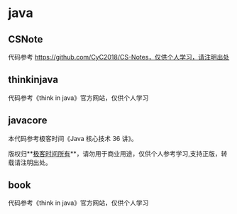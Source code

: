 # java

## CSNote
代码参考 https://github.com/CyC2018/CS-Notes，仅供个人学习，请注明出处

## thinkinjava
代码参考《think in java》官方网站，仅供个人学习

## javacore
本代码参考极客时间《Java 核心技术 36 讲》。

版权归**[极客时间所有](https://time.geekbang.org)**，请勿用于商业用途，仅供个人参考学习,支持正版，转载请注明出处。


## book
代码参考《think in java》官方网站，仅供个人学习